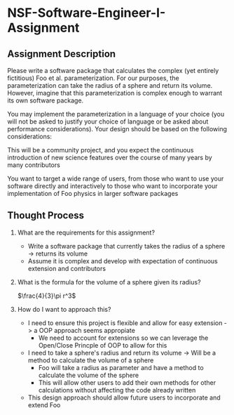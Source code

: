 # NSF-Software-Engineer-I-Assignment

## Assignment Description

Please write a software package that calculates the complex (yet entirely fictitious) Foo et al. parameterization. For our purposes, the parameterization can take the radius of a sphere and return its volume. However, imagine that this parameterization is complex enough to warrant its own software package.

You may implement the parameterization in a language of your choice (you will not be asked to justify your choice of language or be asked about performance considerations). Your design should be based on the following considerations:

This will be a community project, and you expect the continuous introduction of new science features over the course of many years by many contributors

You want to target a wide range of users, from those who want to use your software directly and interactively to those who want to incorporate your implementation of Foo physics in larger software packages

## Thought Process

1. What are the requirements for this assignment?
    - Write a software package that currently takes the radius of a sphere -> returns its volume
    - Assume it is complex and develop with expectation of continuous extension and contributors
2. What is the formula for the volume of a sphere given its radius?

    $\frac{4}{3}\pi r^3$
3. How do I want to approach this?
    - I need to ensure this project is flexible and allow for easy extension -> a OOP approach seems appropiate
        - We need to account for extensions so we can leverage the Open/Close Princple of OOP to allow for this
    - I need to take a sphere's radius and return its volume -> Will be a method to calculate the volume of a sphere
        - Foo will take a radius as parameter and have a method to calculate the volume of the sphere
        - This will allow other users to add their own methods for other calculations without affecting the code already written
    - This design approach should allow future users to incorporate and extend Foo
